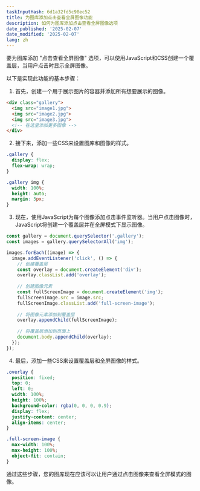 ```yaml
---
taskInputHash: 6d1a32fd5c98ec52
title: 为图库添加点击查看全屏图像功能
description: 如何为图库添加点击查看全屏图像选项
date_published: '2025-02-07'
date_modified: '2025-02-07'
lang: zh
---
```

要为图库添加 "点击查看全屏图像" 选项，可以使用JavaScript和CSS创建一个覆盖层，当用户点击时显示全屏图像。

以下是实现此功能的基本步骤：

1. 首先，创建一个用于展示图片的容器并添加所有想要展示的图像。

```html
<div class="gallery">
  <img src="image1.jpg">
  <img src="image2.jpg">
  <img src="image3.jpg">
  <!-- 在这里添加更多图像 -->
</div>
```


2. 接下来，添加一些CSS来设置图库和图像的样式。

```css
.gallery {
  display: flex;
  flex-wrap: wrap;
}

.gallery img {
  width: 100%;
  height: auto;
  margin: 5px;
}
```


3. 现在，使用JavaScript为每个图像添加点击事件监听器。当用户点击图像时，JavaScript将创建一个覆盖层并在全屏模式下显示图像。

```javascript
const gallery = document.querySelector('.gallery');
const images = gallery.querySelectorAll('img');

images.forEach((image) => {
  image.addEventListener('click', () => {
    // 创建覆盖层
    const overlay = document.createElement('div');
    overlay.classList.add('overlay');
    
    // 创建图像元素
    const fullScreenImage = document.createElement('img');
    fullScreenImage.src = image.src;
    fullScreenImage.classList.add('full-screen-image');
    
    // 将图像元素添加到覆盖层
    overlay.appendChild(fullScreenImage);
    
    // 将覆盖层添加到页面上
    document.body.appendChild(overlay);
  });
});
```


4. 最后，添加一些CSS来设置覆盖层和全屏图像的样式。

```css
.overlay {
  position: fixed;
  top: 0;
  left: 0;
  width: 100%;
  height: 100%;
  background-color: rgba(0, 0, 0, 0.9);
  display: flex;
  justify-content: center;
  align-items: center;
}

.full-screen-image {
  max-width: 100%;
  max-height: 100%;
  object-fit: contain;
}
```



通过这些步骤，您的图库现在应该可以让用户通过点击图像来查看全屏模式的图像。
